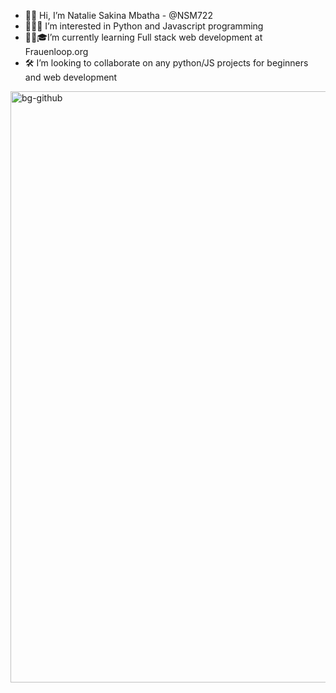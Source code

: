 - 👋🏾 Hi, I’m Natalie Sakina Mbatha - @NSM722
- 👩🏾‍💻 I’m interested in Python and Javascript programming
- 👩🏾🎓I’m currently learning Full stack web development at Frauenloop.org
- 🛠 I’m looking to collaborate on any python/JS projects for beginners and web development 
<img width="946" alt="bg-github" src="https://user-images.githubusercontent.com/83452606/164338100-12d71b96-f093-427a-b5e6-7648a06c860b.png">
